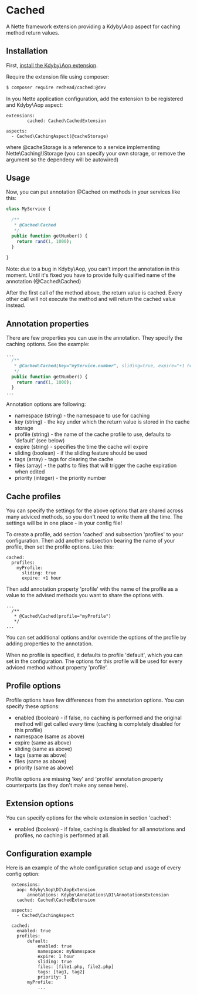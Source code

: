 Cached
======
A Nette framework extension providing a Kdyby\Aop aspect for caching method return values.

Installation
------------

First, [install the Kdyby\Aop extension](https://github.com/Kdyby/Aop/blob/master/docs/en/index.md#installation).

Require the extension file using composer:

```sh
$ composer require redhead/cached:@dev
```

In you Nette application configuration, add the extension to be registered and Kdyby\Aop aspect:

```
extensions:
		cached: Cached\CachedExtension
		
aspects:
  - Cached\CachingAspect(@cacheStorage)
```

where @cacheStorage is a reference to a service implementing Nette\Caching\IStorage
(you can specify your own storage, or remove the argument so the dependecy will be autowired)



Usage
-----

Now, you can put annotation @Cached on methods in your services like this:

```php
class MyService {

  /**
   * @Cached\Cached
   */
  public function getNumber() {
    return rand(1, 1000);
  }
  
}
```

Note: due to a bug in Kdyby\Aop, you can't import the annotation in this moment.
Until it's fixed you have to provide fully qualified name of the annotation (@Cached\Cached)

After the first call of the method above, the return value is cached.
Every other call will not execute the method and will return the cached value instead.



Annotation properties
---------------------

There are few properties you can use in the annotation. They specify the caching options.
See the example:

```php
...
  /**
   * @Cached\Cached(key="myService.number", sliding=true, expire="+1 hour")
   */
  public function getNumber() {
    return rand(1, 1000);
  }
...
```

Annotation options are following:

- namespace (string) - the namespace to use for caching 
- key (string) - the key under which the return value is stored in the cache storage
- profile (string) - the name of the cache profile to use, defaults to 'default' (see below)
- expire (string) - specifies the time the cache will expire
- sliding (boolean) - if the sliding feature should be used
- tags (array) - tags for clearing the cache
- files (array) - the paths to files that will trigger the cache expiration when edited
- priority (integer) - the priority number


Cache profiles
--------------

You can specify the settings for the above options that are shared across many adviced methods,
so you don't need to write them all the time. The settings will be in one place - in your config file!

To create a profile, add section 'cached' and subsection 'profiles' to your configuration.
Then add another subsection bearing the name of your profile, then set the profile options. Like this:

```
cached:
  profiles:
    myProfile:
      sliding: true
      expire: +1 hour
```

Then add annotation property 'profile' with the name of the profile as a value to the advised methods you want to 
share the options with.

```
...
  /**
   * @Cached\Cached(profile="myProfile")
   */
...
```

You can set additional options and/or override the options of the profile by adding properties to the annotation.

When no profile is specified, it defaults to profile 'default', which you can set in the configuration.
The options for this profile will be used for every adviced method without property 'profile'.



Profile options
---------------

Profile options have few differences from the annotation options. You can specify these options:
- enabled (boolean) - if false, no caching is performed and the original method will get called every time (caching is completely disabled for this profile)
- namespace (same as above)
- expire (same as above)
- sliding (same as above)
- tags (same as above)
- files (same as above)
- priority (same as above)

Profile options are missing 'key' and 'profile' annotation property counterparts (as they don't make any sense here).



Extension options
-----------------

You can specify options for the whole extension in section 'cached':

- enabled (boolean) - if false, caching is disabled for all annotations and profiles, no caching is performed at all.


Configuration example
---------------------

Here is an example of the whole configuration setup and usage of every config option:


```
  extensions:
  	aop: Kdyby\Aop\DI\AopExtension
    	annotations: Kdyby\Annotations\DI\AnnotationsExtension
  	cached: Cached\CachedExtension
  
  aspects:
  	- Cached\CachingAspect
  
  cached:
  	enabled: true
  	profiles:
  		default:
  			enabled: true
  			namespace: myNamespace
  			expire: 1 hour
  			sliding: true
  			files: [file1.php, file2.php]
  			tags: [tag1, tag2]
  			priority: 1
  		myProfile:
  			...
```
